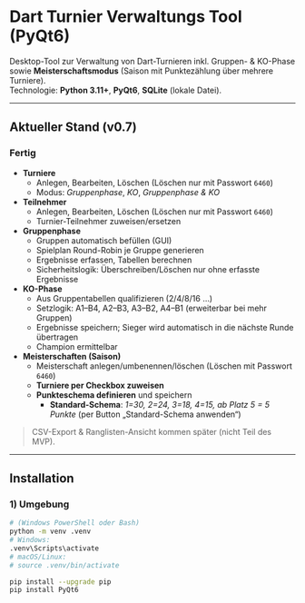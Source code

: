 # Dart Turnier Verwaltungs Tool (PyQt6)

Desktop-Tool zur Verwaltung von Dart-Turnieren inkl. Gruppen- & KO-Phase sowie **Meisterschaftsmodus** (Saison mit Punktezählung über mehrere Turniere).  
Technologie: **Python 3.11+**, **PyQt6**, **SQLite** (lokale Datei).

---

## Aktueller Stand (v0.7)

### Fertig
- **Turniere**
  - Anlegen, Bearbeiten, Löschen (Löschen nur mit Passwort `6460`)
  - Modus: *Gruppenphase*, *KO*, *Gruppenphase & KO*
- **Teilnehmer**
  - Anlegen, Bearbeiten, Löschen (Löschen nur mit Passwort `6460`)
  - Turnier-Teilnehmer zuweisen/ersetzen
- **Gruppenphase**
  - Gruppen automatisch befüllen (GUI)
  - Spielplan Round-Robin je Gruppe generieren
  - Ergebnisse erfassen, Tabellen berechnen
  - Sicherheitslogik: Überschreiben/Löschen nur ohne erfasste Ergebnisse
- **KO-Phase**
  - Aus Gruppentabellen qualifizieren (2/4/8/16 …)
  - Setzlogik: A1–B4, A2–B3, A3–B2, A4–B1 (erweiterbar bei mehr Gruppen)
  - Ergebnisse speichern; Sieger wird automatisch in die nächste Runde übertragen
  - Champion ermittelbar
- **Meisterschaften (Saison)**
  - Meisterschaft anlegen/umbenennen/löschen (Löschen mit Passwort `6460`)
  - **Turniere per Checkbox zuweisen**
  - **Punkteschema definieren** und speichern  
    - **Standard-Schema**: *1=30, 2=24, 3=18, 4=15, ab Platz 5 = 5 Punkte* (per Button „Standard-Schema anwenden“)

> CSV-Export & Ranglisten-Ansicht kommen später (nicht Teil des MVP).

---

## Installation

### 1) Umgebung
```bash
# (Windows PowerShell oder Bash)
python -m venv .venv
# Windows:
.venv\Scripts\activate
# macOS/Linux:
# source .venv/bin/activate

pip install --upgrade pip
pip install PyQt6
